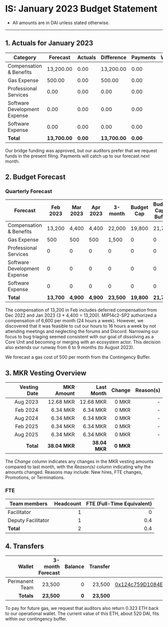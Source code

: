 # IS: January 2023 Budget Statement

* All amounts are in DAI unless stated otherwise.

---

## 1. Actuals for January 2023

|Category                    |Forecast |Actuals|Difference|Payments|Why|
|----------------------------|---------|-------|----------|--------|---|
|Compensation & Benefits     |13,200.00|0.00   |13,200.00 |0.00    |   |
|Gas Expense                 |500.00   |0.00   |500.00    |0.00    |   |
|Professional Services       |0.00     |0.00   |0.00      |0.00    |   |
|Software Development Expense|0.00     |0.00   |0.00      |0.00    |   |
|Software Expense            |0.00     |0.00   |0.00      |0.00    |   |
|**Total**                   |**13,700.00**|**0.00**   |**13,700.00** |**0.00**    |   |

Our bridge funding was approved, but our auditors prefer that we request funds in the present filing. Payments will catch up to our forecast next month.

## 2. Budget Forecast

### Quarterly Forecast

|Forecast                    |Feb 2023|Mar 2023|Apr 2023|3-month|Budget Cap|Budget Cap + Buffer|
|----------------------------|--------|--------|--------|-------|----------|-------------------|
|Compensation & Benefits     |13,200  |4,400   |4,400   |22,000 |19,800    |21,780             |
|Gas Expense                 |500     |500     |500     |1,500  |0         |0                  |
|Professional Services       |0       |0       |0       |0      |0         |0                  |
|Software Development Expense|0       |0       |0       |0      |0         |0                  |
|Software Expense            |0       |0       |0       |0      |0         |0                  |
|**Total**                       |**13,700**  |**4,900**   |**4,900**   |**23,500** |**19,800**    |**21,780**             |

The compensation of 13,200 in Feb includes deferred compensation from Dec 2022 and Jan 2023 (3 * 4,400 = 13,200). MIP14c2-SP2 authorized a compensation of 6,600 per month (24 hours a week). However, we discovered that it was feasible to cut our hours to 16 hours a week by not attending meetings and neglecting the forums and Discord. Narrowing our focus to bug triaging seemed consistent with our goal of dissolving as a Core Unit and becoming or merging with an ecosystem actor. This decision also extends our runway from 6 to 9 months (to August 2023).

We forecast a gas cost of 500 per month from the Contingency Buffer.

## 3. MKR Vesting Overview

|  Vesting Date  |       MKR Amount | Last Month |        Change |      Reason(s) |
|---------------:|-----------------:|-----------:|--------------:|---------------:|
|  Aug 2023 	   | 12.68 MKR   |      12.68 MKR |   0 MKR |      - |
|  Feb 2024 	   | 6.34 MKR    |      6.34 MKR |    0 MKR  |      - |
|  Aug 2024 	   | 6.34 MKR    |      6.34 MKR |   0 MKR  |      - |
|  Feb 2025 	   | 6.34 MKR    |      6.34 MKR |   0 MKR  |      - |
|  Aug 2025 	   | 6.34 MKR    |      6.34 MKR |   0 MKR  |      - |
|  **Total**       | **38.04 MKR**  |**38.04 MKR**| **0 MKR** |           |

The *Change* column indicates any changes in the MKR vesting amounts compared to last month, with the *Reason(s)* column indicating why the amounts changed. Reasons may include: New hires, FTE changes, Promotions, or Terminations.

### FTE

| Team members              |Headcount|FTE (Full-Time Equivalent)|
|---------------------------|--------:|-------------------------:|
| Facilitator               |1        |0                         |
| Deputy Facilitator        |1        |0.4                       |
| **Total**                 |2        |0.4                       |

## 4. Transfers

|  Wallet | 3-month Forecast    | Balance |      Transfer |                Multi-sig Address |
|--------:|---------------------:|-------:|--------------:|---------------------------------:|
| Permanent Team |  23,500    | 0      | 23,500 | [0x124c759D1084E67B19a206ab85c4527Fab26c342](https://gnosis-safe.io/app/#/safes/0x124c759D1084E67B19a206ab85c4527Fab26c342) |
| **Totals**     | **23,500** | **0**  | **23,500** | |

To pay for future gas, we request that auditors also return 0.323 ETH back to our operational wallet. The current value of this ETH, about 520 DAI, fits within our contingency buffer.
